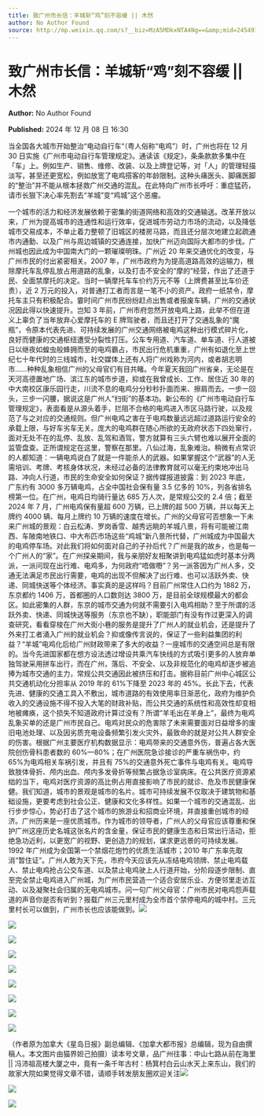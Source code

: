 ```yaml
---
title: 致广州市长信：羊城斩“鸡”刻不容缓 || 木然
author: No Author Found
source: http://mp.weixin.qq.com/s?__biz=MzA5MDkxNTA4Ng==&amp;mid=2454916367&amp;idx=1&amp;sn=a39de82ff70db2597f8746cacef00f58&amp;chksm=87a3c56eb0d44c78ea774f7e1e6174d1f49b063b7943e2f65db69f839b53e759f2ba910173e6#rd
---
```


# 致广州市长信：羊城斩“鸡”刻不容缓 || 木然

**Author:** No Author Found

**Published:** 2024 年 12 月 08 日 16:30

当全国各大城市开始整治“电动自行车“（粤人俗称“电鸡”）时，广州也将在 12 月 30 日实施《广州市电动自行车管理规定》。通读该《规定》，条条款款多集中在「车」上。例如生产、销售、维修、改装、以及上牌登记等，对「人」的管理轻描淡写，甚至还更宽松，例如放宽了电鸡搭客的年龄限制。这种头痛医头、脚痛医脚的“整治”并不能从根本拯救广州交通的混乱。在此特向广州市长呼吁：重症猛药，请市长狠下决心率先割去“羊城”变“鸡城”这个恶瘤。

一个城市的活力和经济发展依赖于密集的街道网络和高效的交通输送。改革开放以来，广州为提高城市的连通性和运行效率，促进城市劳动力市场的流动，以及降低城市交易成本，不单止着力整顿了旧城区的楼房马路，而且还分层次地建立起疏通市内通勤、以及广州与周边城镇的交通连接，加快广州迈向国际大都市的步伐。广州城也因此成为中国南大门的一颗璀璨明珠。广州近 20 年来交通优化的改变，与广州市民的付出紧密相关。2007 年，广州市政府为为提高道路高效的运输力，根除摩托车乱停乱放占用道路的乱象，以及打击不安全的“摩的”经营，作出了还道于民、全面禁摩托的决定。当时一辆摩托车车价约万元不等（上牌费甚至比车价还贵），近 2 万元的投入，对普通打工者而言是一笔不小的资产。政府一纸禁令，摩托车主只有积极配合。霎时间广州市民纷纷赶点出售或者报废车辆，广州的交通状况因此得以快速提升。岂知 3 年前，广州市府忽然开放电鸡上路，此举不但在道义上辜负了当年放弃心爱摩托车的 E 牌驾驶者，而且还打开了交通乱象的“魔瓶”，令原本代表先进、可持续发展的广州交通网络被电鸡这种出行模式碎片化，良好而健康的交通枢纽遭受分裂性打压。公车专用道、汽车道、单车道、行人道被日以继夜如蝗虫般蜂拥而至的电鸡霸占，市民出行危机重重，广州有如退化至上世纪七十年代时的三线城市，社交媒体上还有人将广州戏称为河内，或者胡志明市……种种乱象相信广州的父母官们有目共睹。今年夏天我回广州省亲，无论是在天河高德置地广场、滨江东的城市步道，抑或在我曾成长、工作、居住近 30 年的中大南校区康乐园行走，川流不息的电鸡分分秒秒扑面而来、擦肩而去。一步一回头，三步一闪腰，据说这是广州人“扫街”的基本功。新公布的《广州市电动自行车管理规定》，表面看是从源头着手，拦阻不合格的电鸡进入市区马路行驶，以及规范了与之对应的交通规则。但广州电鸡之害在于电鸡数量远远超过道路运行安全的承载上限，与好车劣车无关。庞大的电鸡群在随心所欲的无政府状态下四处窜行，面对无处不在的乱停、乱放、乱驾和酒驾，警方就算有三头六臂也难以展开全面的监管盘查。正所谓规定在这里，警察在那里。八仙过海，乱象难治。稍微有点常识的人都知道：一辆电鸡说白了就是一件能杀人的武器。如果掌握这个“武器”的人无需培训、考牌、考核身体状况，未经过必备的法律教育就可以毫无约束地冲出马路、冲向人行道，市民的生命安全如何保证？据传媒报道披露：到 2023 年底，广东约有 3000 多万辆电鸡，占全中国社会保有量 3.5 亿多的 10%，列各省排名榜第一位。在广州，电鸡日均骑行量达 685 万人次，是常规公交的 2.4 倍；截至 2024 年 7 月，广州电鸡保有量超 600 万辆，已上牌的超 500 万辆，并以每天上牌约 4000 辆、每月上牌约 10 万辆的速度在增长。广州的父母官可否想象一下未来广州城的景观：白云松涛、罗岗香雪、越秀远眺的羊城八景，将有可能被江南西、车陂南地铁口、中大布匹市场这些“鸡城”新八景所代替，广州城成为中国最大的电鸡停车场。对此我们将如何面对自己的子孙后代？广州是我的故乡，也是每一个广州人的“家”。在广州探亲期间，我与亲朋好友相聚讲到电鸡猛如虎时基本分两派，一派问现在出行难、电鸡多，为何政府“唔做嘢”？另一派答因为广州人多，交通无法满足市民出行需要，电鸡的出现不但解决了出行难、也可以活跃外卖、快递、同城快送等个体经济。事实真的是这样吗？目前广州常住人口约为 1882 万，东京都约 1406 万，首都圈的人口数则达 3800 万，是目前全球规模最大的都会区。如此密集的人群，东京的城市交通为何就不需要引入电鸡相助？至于所谓的活跃外卖、快递、同城快送等服务（东京也不缺），职能部门有没有作过更深入的调查研究，看看穿梭在广州大街小巷的服务是提升了广州人的就业机会，还是提升了外来打工者涌入广州的就业机会？抑或像传言说的，保证了一些利益集团的利益？“羊城”电鸡化后给广州财政带来了多大的收益？一座城市的交通空间总是有限的。当今先进国家都在想方设法透过增设共乘汽车快线的方式吸引更多的人放弃单独驾驶采用拼车出行，而在广州，落后、不安全、以及非规范化的电鸡却逐步被追捧为城市交通的主力，常规公共交通因此被挤压和打击。据称目前广州中心城区公共交通机动化分担率从 2019 年的 61%下降至 2023 年的 45%。长此下去，代表先进、健康的交通工具入不敷出，城市道路的有效使用率日渐恶化，政府为维护负收入的交通设施不得不投入大笔的财政补贴，而公共交通的系统性和高效性却变相地被瘫痪，这个损失不知道政府计算过没有？所谓“羊毛出在羊身上”，最终为电鸡乱象买单的还是广州市民自己。电鸡对民众的危害除了未来需要面对日益增多的废旧电池处理、以及因劣质充电设备频繁引发火灾外，最致命的就是对公共人群安全的伤害。根据广州主要医疗机构数据显示：电鸡带来的交通意外伤，普遍占各大医院创伤骨科患者数的 60%—80%；在广州医院急诊接诊的严重车祸伤中，约 65%为电鸡相关车祸引发，并且有 75%的交通意外死亡事件与电鸡有关。电鸡导致肢体骨折、颅内出血、颅内多发骨折等频繁占据急诊室病床。在公共医疗资源紧绌的当下，电鸡对医疗资源的高比例占用直接影响了市民的就诊、危及市民健康保健。我们知道，城市的景观是城市的名片。城市可持续发展不仅取决于建筑物和基础设施，更要考虑到社会公正、健康和文化多样性。如果一个城市的交通混乱、出行步步惊心，势必打击了这个城市的旅游业和招商业环境，并直接重创城市的经济。广州历来是一座优质城市。作为城市的领导者，广州人的父母官应该尊重和保护广州这座历史名城这张名片的含金量，保证市民的健康生态和日常出行活动，拒绝急功近利，以更宽广的视野、更创造力的规划，谋求更远景的可持续发展。1992 年广州成为全国第一个禁烟花炮竹的优质生活城市；2010 年广东率先取消“暂住证”。广州人敢为天下先，市府今天应该先从冻结电鸡领牌、禁止电鸡载人、禁止电鸡抢占公交车道、以及禁止电鸡驶上人行道开始，分阶段逐步限制、直至完全禁止电鸡进入广州城，为广州市民营造一个适合安居乐业、方便邻里走访互动、以及凝聚社会归属的无电鸡城市。问一句广州父母官：广州市民对电鸡怨声载道的声音你是否有听到？报载广州三元里村成为全市首个禁停电鸡的城中村。三元里村长可以做到，广州市长也应该能做到。![](https://mmbiz.qpic.cn/mmbiz_jpg/PJWG74pLsMaYK9RMiczfAJCULpl5Ukonmh4ZyRmUPqYXn05WV9bJtA9JNiaibXWibljN6EGdRHNw5CClMEvd924fFw/640?from=appmsg)

![](https://mmbiz.qpic.cn/mmbiz_jpg/PJWG74pLsMaYK9RMiczfAJCULpl5UkonmIAEibSRCuyOTEicLzTOzbKgMZ9R2iaLlGIhx1HUH5yA5DLtmgxQKNJib6g/640?from=appmsg)

![](https://mmbiz.qpic.cn/mmbiz_jpg/PJWG74pLsMaYK9RMiczfAJCULpl5UkonmzLwwUqdJHk7Z7RAGRMVKGAV44kKIIU2UAyg1BhMn8ZRvZbyA5tOIbQ/640?from=appmsg)

![](https://mmbiz.qpic.cn/mmbiz_jpg/PJWG74pLsMaYK9RMiczfAJCULpl5UkonmRGKCrhyc2UtdibicKZrCWBI3ibL4VURr8dCXby2Og2c0Hg9Xrzs7PP4HQ/640?from=appmsg)

![](https://mmbiz.qpic.cn/mmbiz_jpg/PJWG74pLsMaYK9RMiczfAJCULpl5UkonmhxK6DAdf0TOTgZx2jhPFN7iaNEoWYRjzOud4s2ovYxJdglibAmJ8GkWA/640?from=appmsg)

![](https://mmbiz.qpic.cn/mmbiz_jpg/PJWG74pLsMaYK9RMiczfAJCULpl5Ukonm6ctBdgicOSL9AgwbSXPF0LEkib5bjfmicvHJK2hPCDFyLrciaOdSGzCrpQ/640?wx_fmt=jpeg&from=appmsg)

![](https://mmbiz.qpic.cn/mmbiz_jpg/PJWG74pLsMaYK9RMiczfAJCULpl5Ukonm2kEY0f9EsmCTX7oib5LkwW38Gp4U5P14qGs52K9PNUICWtjZibqB8a8g/640?from=appmsg)

![](https://mmbiz.qpic.cn/mmbiz_jpg/PJWG74pLsMaYK9RMiczfAJCULpl5UkonmzH8824hcUBoI7fHKo8j89b7tBWWZSmbAv82klQno7iarOibImibCxvfXQ/640?from=appmsg)

![](https://mmbiz.qpic.cn/mmbiz_jpg/PJWG74pLsMaYK9RMiczfAJCULpl5Ukonm0Skicj2KU5G9kBeAmD0F5HsyNaCwIOOawliao88Z73qhTpC4KrE5zUTA/640?wx_fmt=jpeg&from=appmsg)

（作者原为加拿大《星岛日报》副总编辑、《加拿大都市报》总编辑，现为自由撰稿人。本文图片由猫界妲己拍摄）读本号文章，品广州往事：中山七路从前在海里 || 冯沛祖高楼大厦之中，竟有一条千年古村：杨箕村白云山水天上来东山，我们的故家大院如果觉得文章不错，请顺手转发朋友圈欢迎关注![](https://mmbiz.qpic.cn/mmbiz_jpg/PJWG74pLsMaYK9RMiczfAJCULpl5UkonmEbDdtibXPrvhHgHUibJJfeEYL2oXhLmOpZ7O8E95lQ96ibVCU6dgXFodQ/640?from=appmsg)

![](https://mmbiz.qpic.cn/mmbiz_jpg/PJWG74pLsMaYK9RMiczfAJCULpl5UkonmLcLwg6CLFLfw4SRrxTK1ibt1hILhzF7Bmd9lWc3s9w3icLJYNVPT4mtw/640?wx_fmt=jpeg&from=appmsg)

![](https://mmbiz.qpic.cn/mmbiz_jpg/PJWG74pLsMaYK9RMiczfAJCULpl5UkonmFOXWHmRSDibvTic7UI5rClB6vbdoU2hd1NJ4Whtic9tmqrzUS6jIbeN3g/640?from=appmsg)
